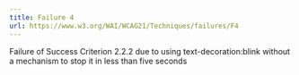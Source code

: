 ```yaml
---
title: Failure 4
url: https://www.w3.org/WAI/WCAG21/Techniques/failures/F4
---
```

Failure of Success Criterion 2.2.2 due to using text-decoration:blink without a mechanism to stop it in less than five seconds